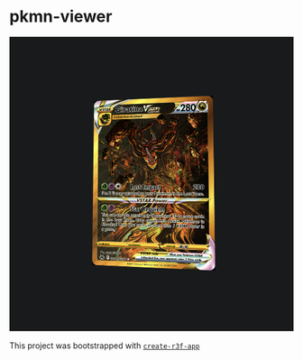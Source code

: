 # pkmn-viewer

![pokemon card](test-card.png)

This project was bootstrapped with [`create-r3f-app`](https://github.com/utsuboco/create-r3f-app)
